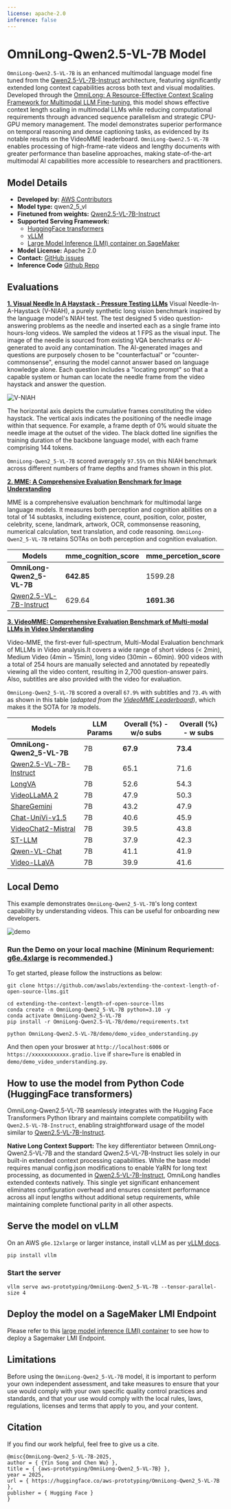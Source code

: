 ```yaml
---
license: apache-2.0
inference: false
---
```


# OmniLong-Qwen2.5-VL-7B Model
`OmniLong-Qwen2.5-VL-7B` is an enhanced multimodal language model fine tuned from the [Qwen2.5-VL-7B-Instruct](https://huggingface.co/Qwen/Qwen2.5-VL-7B-Instruct) architecture, featuring significantly extended long context capabilities across both text and visual modalities. Developed through the [OmniLong: A Resource-Effective Context Scaling Framework for Multimodal LLM Fine-tuning](TBD), this model shows effective context length scaling in multimodal LLMs while reducing computational requirements through advanced sequence parallelism and strategic CPU-GPU memory management. The model demonstrates superior performance on temporal reasoning and dense captioning tasks, as evidenced by its notable results on the VideoMME leaderboard. `OmniLong-Qwen2.5-VL-7B` enables processing of high-frame-rate videos and lengthy documents with greater performance than baseline approaches, making state-of-the-art multimodal AI capabilities more accessible to researchers and practitioners.

## Model Details

- **Developed by:** [AWS Contributors](https://github.com/orgs/aws-samples/teams/aws-prototype-ml-apac)
- **Model type:** qwen2_5_vl
- **Finetuned from weights:** [Qwen2.5-VL-7B-Instruct](https://huggingface.co/Qwen/Qwen2.5-VL-7B-Instruct)
- **Supported Serving Framework:**
  - [HuggingFace transformers](https://huggingface.co/docs/transformers/index)
  - [vLLM](https://github.com/vllm-project/vllm)
  - [Large Model Inference (LMI) container on SageMaker](https://docs.aws.amazon.com/sagemaker/latest/dg/large-model-inference-container-docs.html)
- **Model License:** Apache 2.0
- **Contact:** [GitHub issues](https://github.com/awslabs/extending-the-context-length-of-open-source-llms/issues)
- **Inference Code** [Github Repo](https://github.com/awslabs/extending-the-context-length-of-open-source-llms/blob/main/long-llava-qwen2-7b/)


## Evaluations

**[1. Visual Needle In A Haystack - Pressure Testing LLMs](https://huggingface.co/datasets/lmms-lab/v_niah_needles)**
Visual Needle-In-A-Haystack (V-NIAH), a purely synthetic long vision benchmark inspired by the language model's NIAH test. The test designed 5 video question-answering problems as the needle and inserted each as a single frame into hours-long videos. We sampled the videos at 1 FPS as the visual input. The image of the needle is sourced from existing VQA benchmarks or AI-generated to avoid any contamination. The AI-generated images and questions are purposely chosen to be "counterfactual"
or "counter-commonsense", ensuring the model cannot answer based on language knowledge alone. Each question includes a "locating prompt" so that a capable system or human can locate the needle frame from the video haystack and answer the question.

![V-NIAH](images/v-niah-OmniLong-Qwen2_5-VL-7B.png)

The horizontal axis depicts the cumulative frames constituting the video haystack. The vertical axis indicates the positioning of the needle image within that sequence. For example, a frame depth of 0% would situate the needle image at the outset of the video. The black dotted line signifies the training duration of the backbone language model, with each frame comprising 144 tokens.

`OmniLong-Qwen2_5-VL-7B` scored averagely `97.55%` on this NIAH benchmark across different numbers of frame depths and frames shown in this plot.

**[2. MME: A Comprehensive Evaluation Benchmark for Image Understanding](https://github.com/BradyFU/Awesome-Multimodal-Large-Language-Models/tree/Evaluation)**

MME is a comprehensive evaluation benchmark for multimodal large language models. It measures both perception and cognition abilities on a total of 14 subtasks, including existence, count, position, color, poster, celebrity, scene, landmark, artwork, OCR, commonsense reasoning, numerical calculation, text translation, and code reasoning. `OmniLong-Qwen2_5-VL-7B` retains SOTAs on both perception and cognition evaluation.

|     Models         | mme_cognition_score	| mme_percetion_score |
|--------------------|----------------------|---------------------|
|**OmniLong-Qwen2_5-VL-7B** | **642.85** | 1599.28|
|[Qwen2.5-VL-7B-Instruct](https://huggingface.co/Qwen/Qwen2.5-VL-7B-Instruct) | 629.64 | **1691.36** |


**[3. VideoMME: Comprehensive Evaluation Benchmark of Multi-modal LLMs in Video Understanding](https://video-mme.github.io/home_page.html)**

Video-MME, the first-ever full-spectrum, Multi-Modal Evaluation benchmark of MLLMs in Video analysis.It covers a wide range of short videos (< 2min), Medium Video (4min ~ 15min), long video (30min ~ 60min). 900 videos with a total of 254 hours are manually selected and annotated by repeatedly viewing all the video content, resulting in 2,700 question-answer pairs. Also, subtitles are also provided with the video for evaluation.

`OmniLong-Qwen2_5-VL-7B` scored a overall `67.9%` with subtitles and `73.4%` with as shown in this table (*adapted from the [VideoMME Leaderboard](https://video-mme.github.io/home_page.html)*), which makes it the SOTA for `7B` models.

|     Models         | LLM Params | Overall (%) - w/o subs	| Overall (%) - w subs |
|--------------------|------------|-------------------------|------------------------|
|**OmniLong-Qwen2_5-VL-7B** | 7B | **67.9** | **73.4** |
|[Qwen2.5-VL-7B-Instruct](https://huggingface.co/Qwen/Qwen2.5-VL-7B-Instruct)| 7B | 65.1| 71.6 |
|[LongVA](https://github.com/EvolvingLMMs-Lab/LongVA) | 7B | 52.6 | 54.3 |
|[VideoLLaMA 2](https://github.com/DAMO-NLP-SG/VideoLLaMA2) | 7B | 47.9 | 50.3 |
|[ShareGemini](https://github.com/Share14/ShareGemini) | 7B | 43.2 | 47.9 |
|[Chat-UniVi-v1.5](https://github.com/PKU-YuanGroup/Chat-UniVi) | 7B | 40.6	| 45.9 |
|[VideoChat2-Mistral](https://github.com/OpenGVLab/Ask-Anything/tree/main/video_chat2) | 7B | 39.5 | 43.8 |
|[ST-LLM](https://github.com/TencentARC/ST-LLM) | 7B | 37.9 | 42.3 |
|[Qwen-VL-Chat](https://github.com/QwenLM/Qwen-VL) | 7B | 41.1 | 41.9 |
|[Video-LLaVA](https://github.com/PKU-YuanGroup/Video-LLaVA) |7B | 39.9 | 41.6 |


## Local Demo
This example demonstrates `OmniLong-Qwen2_5-VL-7B`'s long context capability by understanding videos. This can be useful for onboarding new developers.

![demo](images/OmniLong-Qwen2_5-VL-7B-demo.gif)

### Run the Demo on your local machine (Mininum Requriement: [g6e.4xlarge](https://aws.amazon.com/ec2/instance-types/g6/) is recommended.)

To get started, please follow the instructions as below:

    git clone https://github.com/awslabs/extending-the-context-length-of-open-source-llms.git

    cd extending-the-context-length-of-open-source-llms
    conda create -n OmniLong-Qwen2_5-VL-7B python=3.10 -y
    conda activate OmniLong-Qwen2_5-VL-7B
    pip install -r OmniLong-Qwen2.5-VL-7B/demo/requirements.txt

    python OmniLong-Qwen2.5-VL-7B/demo/demo_video_understanding.py

And then open your broswer at `http://localhost:6006` or `https://xxxxxxxxxxxx.gradio.live` if `share=Ture` is enabled in `demo/demo_video_understanding.py`.

## How to use the model from Python Code (HuggingFace transformers)

OmniLong-Qwen2.5-VL-7B seamlessly integrates with the Hugging Face Transformers Python library and maintains complete compatibility with `Qwen2.5-VL-7B-Instruct`, enabling straightforward usage of the model similar to [Qwen2.5-VL-7B-Instruct](https://huggingface.co/Qwen/Qwen2.5-VL-7B-Instruct#quickstart). 

**Native Long Context Support:** The key differentiator between OmniLong-Qwen2.5-VL-7B and the standard Qwen2.5-VL-7B-Instruct lies solely in our built-in extended context processing capabilities. While the base model requires manual config.json modifications to enable YaRN for long text processing, as documented in [Qwen2.5-VL-7B-Instruct](https://huggingface.co/Qwen/Qwen2.5-VL-7B-Instruct#processing-long-texts), OmniLong handles extended contexts natively. This single yet significant enhancement eliminates configuration overhead and ensures consistent performance across all input lengths without additional setup requirements, while maintaining complete functional parity in all other aspects.

## Serve the model on vLLM
On an AWS `g6e.12xlarge` or larger instance, install vLLM as per [vLLM docs](https://vllm.readthedocs.io/en/latest/).
```shell
pip install vllm
```

### Start the server
```shell
vllm serve aws-prototyping/OmniLong-Qwen2_5-VL-7B --tensor-parallel-size 4
```

## Deploy the model on a SageMaker LMI Endpoint

Please refer to this [large model inference (LMI) container](https://docs.aws.amazon.com/sagemaker/latest/dg/large-model-inference-container-docs.html) to see how to deploy a Sagemaker LMI Endpoint.


## Limitations
Before using the `OmniLong-Qwen2_5-VL-7B` model, it is important to perform your own independent assessment, and take measures to ensure that your use would comply with your own specific quality control practices and standards, and that your use would comply with the local rules, laws, regulations, licenses and terms that apply to you, and your content.

## Citation

If you find our work helpful, feel free to give us a cite.

```
@misc{OmniLong-Qwen2_5-VL-7B-2025,
author = { {Yin Song and Chen Wu} },
title = { {aws-prototyping/OmniLong-Qwen2_5-VL-7B} },
year = 2025,
url = { https://huggingface.co/aws-prototyping/OmniLong-Qwen2_5-VL-7B },
publisher = { Hugging Face }
}
```
